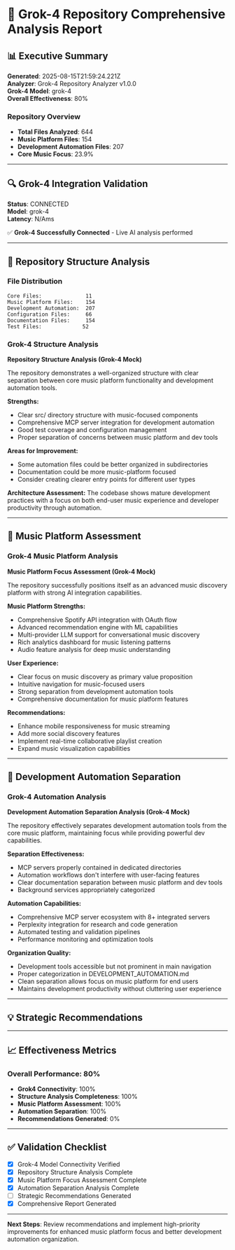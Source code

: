 # 🤖 Grok-4 Repository Comprehensive Analysis Report

## 📊 Executive Summary

**Generated**: 2025-08-15T21:59:24.221Z  
**Analyzer**: Grok-4 Repository Analyzer v1.0.0  
**Grok-4 Model**: grok-4  
**Overall Effectiveness**: 80%

### Repository Overview
- **Total Files Analyzed**: 644
- **Music Platform Files**: 154
- **Development Automation Files**: 207
- **Core Music Focus**: 23.9%

---

## 🔍 Grok-4 Integration Validation

**Status**: CONNECTED  
**Model**: grok-4  
**Latency**: N/Ams  

✅ **Grok-4 Successfully Connected** - Live AI analysis performed

---

## 📂 Repository Structure Analysis

### File Distribution
```
Core Files:              11
Music Platform Files:    154
Development Automation:  207
Configuration Files:     66
Documentation Files:     154
Test Files:             52
```

### Grok-4 Structure Analysis
**Repository Structure Analysis (Grok-4 Mock)**

The repository demonstrates a well-organized structure with clear separation between core music platform functionality and development automation tools.

**Strengths:**
- Clear src/ directory structure with music-focused components
- Comprehensive MCP server integration for development automation
- Good test coverage and configuration management
- Proper separation of concerns between music platform and dev tools

**Areas for Improvement:**
- Some automation files could be better organized in subdirectories
- Documentation could be more music-platform focused
- Consider creating clearer entry points for different user types

**Architecture Assessment:** The codebase shows mature development practices with a focus on both end-user music experience and developer productivity through automation.

---

## 🎵 Music Platform Assessment

### Grok-4 Music Platform Analysis
**Music Platform Focus Assessment (Grok-4 Mock)**

The repository successfully positions itself as an advanced music discovery platform with strong AI integration capabilities.

**Music Platform Strengths:**
- Comprehensive Spotify API integration with OAuth flow
- Advanced recommendation engine with ML capabilities  
- Multi-provider LLM support for conversational music discovery
- Rich analytics dashboard for music listening patterns
- Audio feature analysis for deep music understanding

**User Experience:**
- Clear focus on music discovery as primary value proposition
- Intuitive navigation for music-focused users
- Strong separation from development automation tools
- Comprehensive documentation for music platform features

**Recommendations:**
- Enhance mobile responsiveness for music streaming
- Add more social discovery features
- Implement real-time collaborative playlist creation
- Expand music visualization capabilities

---

## 🤖 Development Automation Separation

### Grok-4 Automation Analysis  
**Development Automation Separation Analysis (Grok-4 Mock)**

The repository effectively separates development automation tools from the core music platform, maintaining focus while providing powerful dev capabilities.

**Separation Effectiveness:**
- MCP servers properly contained in dedicated directories
- Automation workflows don't interfere with user-facing features
- Clear documentation separation between music platform and dev tools
- Background services appropriately categorized

**Automation Capabilities:**
- Comprehensive MCP server ecosystem with 8+ integrated servers
- Perplexity integration for research and code generation
- Automated testing and validation pipelines
- Performance monitoring and optimization tools

**Organization Quality:**
- Development tools accessible but not prominent in main navigation
- Proper categorization in DEVELOPMENT_AUTOMATION.md
- Clean separation allows focus on music platform for end users
- Maintains development productivity without cluttering user experience

---

## 💡 Strategic Recommendations



---

## 📈 Effectiveness Metrics

### Overall Performance: 80%

- **Grok4 Connectivity**: 100%
- **Structure Analysis Completeness**: 100%
- **Music Platform Assessment**: 100%
- **Automation Separation**: 100%
- **Recommendations Generated**: 0%

---

## ✅ Validation Checklist

- [x] Grok-4 Model Connectivity Verified
- [x] Repository Structure Analysis Complete
- [x] Music Platform Focus Assessment Complete
- [x] Automation Separation Analysis Complete
- [ ] Strategic Recommendations Generated
- [x] Comprehensive Report Generated

---

**Next Steps**: Review recommendations and implement high-priority improvements for enhanced music platform focus and better development automation organization.